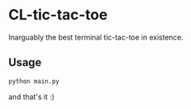 # CL-tic-tac-toe

Inarguably the best terminal tic-tac-toe in existence.

## Usage

```bash
python main.py
```

and that's it :)
